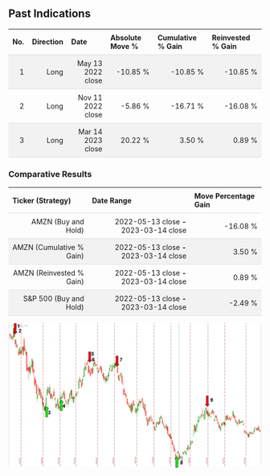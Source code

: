 
<style>
.hits {
            border-collapse: collapse;
            width: 100%;
        }
        .hits th, td {
            padding: 8px;
            border-bottom: 1px solid #ddd;
        }
        
        .hits td {text-align: right;}
        .hits th {text-align: left;}
        
        .hits tr:nth-child(even) {
            background-color: #f2f2f2;
        }
        
        .chartCol {
            width: 50%;
            float: left;
            padding: 20px;
        }  
</style>
    
<br>

## Past Indications

<table class="hits">
    <tr>
        <th>No.</th>
        <th>Direction</th>
        <th>Date</th>
        <th>Absolute Move %</th>
        <th>Cumulative % Gain</th>
        <th>Reinvested % Gain</th>
      </tr>
    <tr>
        <td>1</td>
        <td>Long</td>
        <td>May 13 2022 close</td>
        <td>-10.85 %</td>
        <td>-10.85 %</td>
        <td>-10.85 %</td>
    </tr>
    <tr>
        <td>2</td>
        <td>Long</td>
        <td>Nov 11 2022 close</td>
        <td>-5.86 %</td>
        <td>-16.71 %</td>
        <td>-16.08 %</td>
    </tr>
    <tr>
        <td>3</td>
        <td>Long</td>
        <td>Mar 14 2023 close</td>
        <td>20.22 %</td>
        <td>3.50 %</td>
        <td>0.89 %</td>
    </tr>
    
</table>

### Comparative Results

<table class="hits">
    <thead>
        <th>Ticker (Strategy)</th>
        <th>Date Range</th>
        <th>Move Percentage Gain</th>
    </thead>
    <tbody>
        <tr>
            <td>AMZN (Buy and Hold)</td>
            <td>2022-05-13 close <b>-</b> 2023-03-14 close</td>
            <td>-16.08 %</td>
        </tr>
        <tr>
            <td>AMZN (Cumulative % Gain)</td>
            <td>2022-05-13 close <b>-</b> 2023-03-14 close</td>
            <td>3.50 %</td>
        </tr>
        <tr>
            <td>AMZN (Reinvested % Gain)</td>
            <td>2022-05-13 close <b>-</b> 2023-03-14 close</td>
            <td>0.89 %</td>
        </tr>
        <tr>
            <td>S&P 500 (Buy and Hold)</td>
            <td>2022-05-13 close <b>-</b> 2023-03-14 close</td>
            <td>-2.49 %</td>
        </tr>
    </tbody>
</table>

![Plot](charts/TSLAstatic.png)